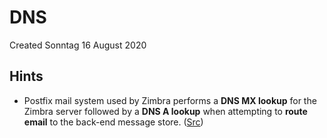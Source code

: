 # DNS
Created Sonntag 16 August 2020

Hints
-----

* Postfix mail system used by Zimbra performs a **DNS MX lookup** for the Zimbra server followed by a **DNS A lookup** when attempting to **route email** to the back-end message store. ([Src](https://wiki.zimbra.com/wiki/Split_DNS))


